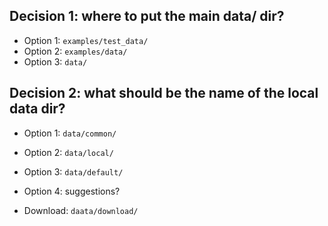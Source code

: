 ## Decision 1: where to put the main data/ dir?

- Option 1: `examples/test_data/`
- Option 2: `examples/data/`
- Option 3: `data/`

## Decision 2: what should be the name of the local data dir?

- Option 1: `data/common/`
- Option 2: `data/local/`
- Option 3: `data/default/`
- Option 4: suggestions?

- Download: `daata/download/`

